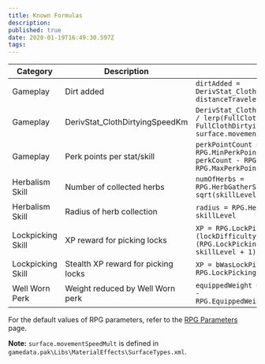```yaml
---
title: Known Formulas
description: 
published: true
date: 2020-01-19T16:49:30.597Z
tags: 
---
```


Category| Description | Formula
--- | --- | ---
Gameplay | Dirt added | `dirtAdded = DerivStat_ClothDirtyingSpeedKm * distanceTraveled / 1000`
Gameplay | DerivStat_ClothDirtyingSpeedKm | `DerivStat_ClothDirtyingSpeedKm = 1000 / lerp(FullClothDirtyingOnZeroSpeed, FullClothDirtyingOnFullSpeed, surface.movementSpeedMult)`
Gameplay | Perk points per stat/skill | `perkPointCount = min((perkCount <= RPG.MinPerkPoints ? perkCount : perkCount - RPG.MinLeftoverPerks), RPG.MaxPerkPoints)`
Herbalism Skill | Number of collected herbs | `numOfHerbs = RPG.HerbGatherSkillToCount * sqrt(skillLevel)`
Herbalism Skill | Radius of herb collection | `radius = RPG.HerbGatherSkillToRadius * skillLevel`
Lockpicking Skill | XP reward for picking locks | `XP = RPG.LockPickingSuccessXPMulCoef * (lockDifficulty + 1) / (RPG.LockPickingSuccessXPDivCoef * skillLevel + 1)`
Lockpicking Skill | Stealth XP reward for picking locks | `XP = bWasLockPicked ? RPG.LockPickingStealthXP : nil`
Well Worn Perk | Weight reduced by Well Worn perk | `equippedWeight = standardWeight * (1.0 - RPG.EquippedWeightSubWithWellWornPerk)`

For the default values of RPG parameters, refer to the [RPG Parameters](https://wiki.fireundubh.com/kingdomcome/rpg-parameters) page.

**Note:** `surface.movementSpeedMult` is defined in `gamedata.pak\Libs\MaterialEffects\SurfaceTypes.xml`.